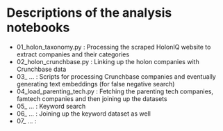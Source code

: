 # Descriptions of the analysis notebooks

- 01_holon_taxonomy.py : Processing the scraped HolonIQ website to extract companies and their categories
- 02_holon_crunchbase.py : Linking up the holon companies with Crunchbase data
- 03\_ ... : Scripts for processing Crunchbase companies and eventually generating text embeddings (for false negative search)
- 04_load_parenting_tech.py : Fetching the parenting tech companies, famtech companies and then joining up the datasets
- 05\_ ... : Keyword search
- 06\_ ... : Joining up the keyword dataset as well
- 07\_ ... :
